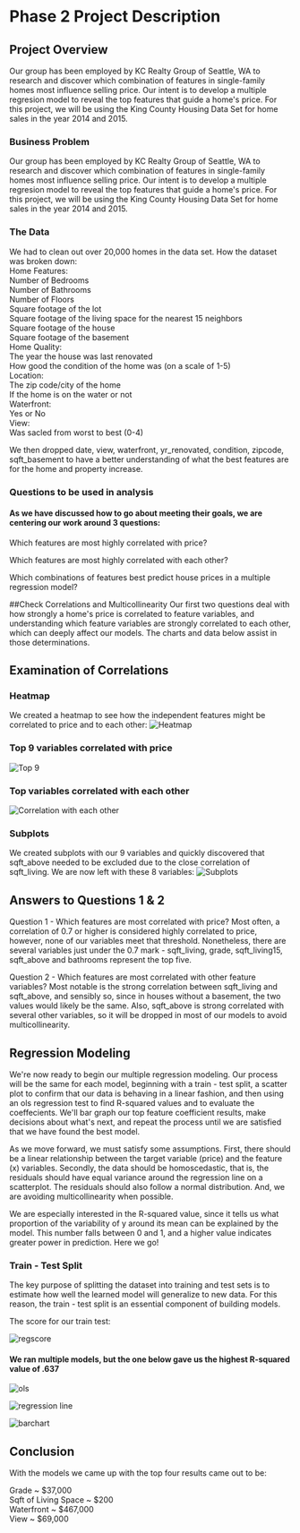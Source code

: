 # Phase 2 Project Description


## Project Overview

Our group has been employed by KC Realty Group of Seattle, WA to research and discover which combination of features in single-family homes most influence selling price. Our intent is to develop a multiple regresion model to reveal the top features that guide a home's price. For this project, we will be using the King County Housing Data Set for home sales in the year 2014 and 2015.

### Business Problem

Our group has been employed by KC Realty Group of Seattle, WA to research and discover which combination of features in single-family homes most influence selling price. Our intent is to develop a multiple regresion model to reveal the top features that guide a home's price. For this project, we will be using the King County Housing Data Set for home sales in the year 2014 and 2015.

### The Data

We had to clean out over 20,000 homes in the data set. How the dataset was broken down:<BR>
Home Features:<BR>
    Number of Bedrooms<BR>
    Number of Bathrooms<BR>
    Number of Floors<BR>
    Square footage of the lot<BR>
    Square footage of the living space for the nearest 15 neighbors<BR>
    Square footage of the house<BR>
    Square footage of the basement<BR>
Home Quality:<BR>
    The year the house was last renovated<BR>
    How good the condition of the home was (on a scale of 1-5)<BR>
Location:<BR>
    The zip code/city of the home<BR>
    If the home is on the water or not<BR>
Waterfront:<BR>
    Yes or No<BR>
View:<BR>
    Was sacled from worst to best (0-4)<BR>
    
We then dropped date, view, waterfront, yr_renovated, condition, zipcode, sqft_basement to have a better understanding of what the best features are for the home and property increase.<BR>

### Questions to be used in analysis

#### As we have discussed how to go about meeting their goals, we are centering our work around 3 questions:

Which features are most highly correlated with price?

Which features are most highly correlated with each other?

Which combinations of features best predict house prices in a multiple regression model?


##Check Correlations and Multicollinearity
Our first two questions deal with how strongly a home's price is correlated to feature variables, and understanding which feature variables are strongly correlated to each other, which can deeply affect our models. The charts and data below assist in those determinations.

## Examination of Correlations

### Heatmap 

We created a heatmap to see how the independent features might be correlated to price and to each other: 
![Heatmap](https://github.com/jeffbeech/phase-2-project/blob/main/Images/Screen%20Shot%202022-01-06%20at%206.06.06%20PM.png)

### Top 9 variables correlated with price

![Top 9](https://github.com/jeffbeech/phase-2-project/blob/main/Images/Screen%20Shot%202022-01-07%20at%2011.31.35%20AM.png)

### Top variables correlated with each other

![Correlation with each other](https://github.com/jeffbeech/phase-2-project/blob/main/Images/Screen%20Shot%202022-01-07%20at%2011.31.28%20AM.png)

### Subplots

We created subplots with our 9 variables and quickly discovered that sqft_above needed to be excluded due to the close correlation of sqft_living. We are now left with these 8 variables:
![Subplots](https://github.com/jeffbeech/phase-2-project/blob/main/Images/Screen%20Shot%202022-01-06%20at%205.32.17%20PM.png)

## Answers to Questions 1 & 2

Question 1 - Which features are most correlated with price?
Most often, a correlation of 0.7 or higher is considered highly correlated to price, however, none of our variables meet that threshold. Nonetheless, there are several variables just under the 0.7 mark - sqft_living, grade, sqft_living15, sqft_above and bathrooms represent the top five.

Question 2 - Which features are most correlated with other feature variables?
Most notable is the strong correlation between sqft_living and sqft_above, and sensibly so, since in houses without a basement, the two values would likely be the same. Also, sqft_above is strong correlated with several other variables, so it will be dropped in most of our models to avoid multicollinearity.

## Regression Modeling
We're now ready to begin our multiple regression modeling. Our process will be the same for each model, beginning with a train - test split, a scatter plot to confirm that our data is behaving in a linear fashion, and then using an ols regression test to find R-squared values and to evaluate the coeffecients. We'll bar graph our top feature coefficient results, make decisions about what's next, and repeat the process until we are satisfied that we have found the best model.

As we move forward, we must satisfy some assumptions. First, there should be a linear relationship between the target variable (price) and the feature (x) variables. Secondly, the data should be homoscedastic, that is, the residuals should have equal variance around the regression line on a scatterplot. The residuals should also follow a normal distribution. And, we are avoiding multicollinearity when possible.

We are especially interested in the R-squared value, since it tells us what proportion of the variability of y around its mean can be explained by the model. This number falls between 0 and 1, and a higher value indicates greater power in prediction. Here we go!

### Train - Test Split
The key purpose of splitting the dataset into training and test sets is to estimate how well the learned model will generalize to new data. For this reason, the train - test split is an essential component of building models.

The score for our train test:

![regscore](https://github.com/jeffbeech/phase-2-project/blob/main/Images/Screen%20Shot%202022-01-07%20at%2011.42.32%20AM.png)

#### We ran multiple models, but the one below gave us the highest R-squared value of .637

![ols](https://github.com/jeffbeech/phase-2-project/blob/main/Images/Screen%20Shot%202022-01-07%20at%2011.41.21%20AM.png)



![regression line](https://github.com/jeffbeech/phase-2-project/blob/main/Images/Screen%20Shot%202022-01-07%20at%2011.40.49%20AM.png)



![barchart](https://github.com/jeffbeech/phase-2-project/blob/main/Images/Screen%20Shot%202022-01-07%20at%2011.42.04%20AM.png)


## Conclusion

With the models we came up with the top four results came out to be:

Grade ~ $37,000
<br>
Sqft of Living Space ~ $200
<br>
Waterfront ~ $467,000
<br>
View ~ $69,000
<br>


